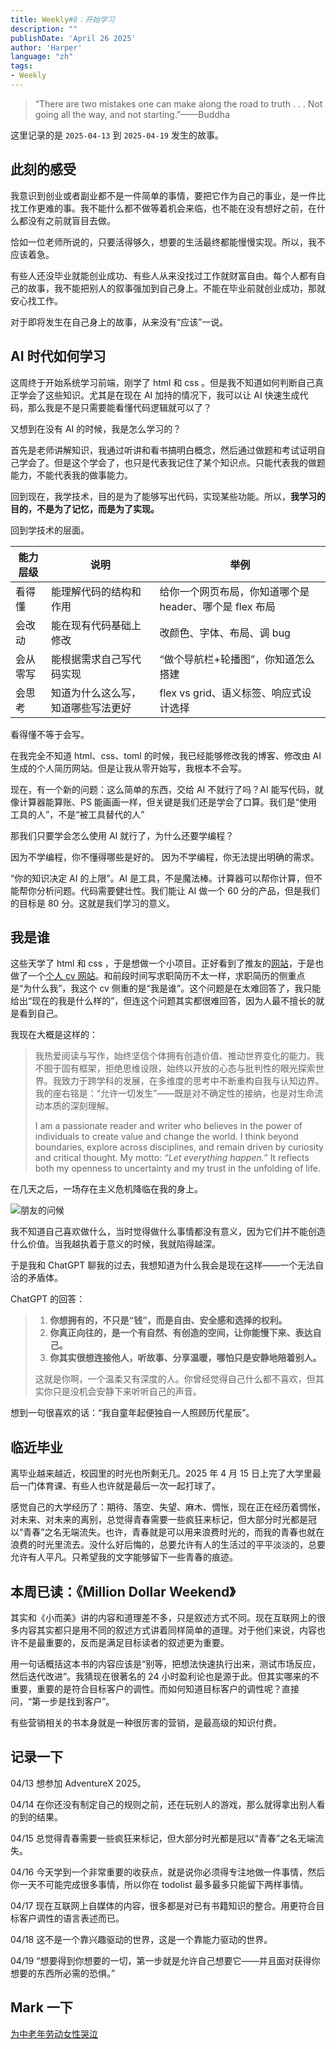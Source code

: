 ```yaml
---
title: Weekly#8：开始学习
description: ""
publishDate: 'April 26 2025'
author: 'Harper'
language: "zh"
tags: 
- Weekly
---
```


> “There are two mistakes one can make along the road to truth . . . Not going all the way, and not starting.”——Buddha

这里记录的是 `2025-04-13` 到 `2025-04-19` 发生的故事。

## 此刻的感受

我意识到创业或者副业都不是一件简单的事情，要把它作为自己的事业，是一件比找工作更难的事。我不能什么都不做等着机会来临，也不能在没有想好之前，在什么都没有之前就盲目去做。

恰如一位老师所说的，只要活得够久，想要的生活最终都能慢慢实现。所以，我不应该着急。

有些人还没毕业就能创业成功、有些人从来没找过工作就财富自由。每个人都有自己的故事，我不能把别人的叙事强加到自己身上。不能在毕业前就创业成功，那就安心找工作。

对于即将发生在自己身上的故事，从来没有“应该”一说。

## AI 时代如何学习

这周终于开始系统学习前端，刚学了 html 和 css 。但是我不知道如何判断自己真正学会了这些知识。尤其是在现在 AI 加持的情况下，我可以让 AI 快速生成代码，那么我是不是只需要能看懂代码逻辑就可以了？

又想到在没有 AI 的时候，我是怎么学习的？

首先是老师讲解知识，我通过听讲和看书搞明白概念，然后通过做题和考试证明自己学会了。但是这个学会了，也只是代表我记住了某个知识点。只能代表我的做题能力，不能代表我的做事能力。

回到现在，我学技术，目的是为了能够写出代码，实现某些功能。所以，**我学习的目的，不是为了记忆，而是为了实现。**

回到学技术的层面。

| 能力层级 | 说明          | 举例                              |
| ---- | ----------- | ------------------------------- |
| 看得懂  | 能理解代码的结构和作用 | 给你一个网页布局，你知道哪个是 header、哪个是 flex 布局 |
| 会改动  | 能在现有代码基础上修改 | 改颜色、字体、布局、调 bug                 |
| 会从零写 | 能根据需求自己写代码实现 | “做个导航栏+轮播图”，你知道怎么搭建 |
| 会思考 | 知道为什么这么写，知道哪些写法更好 | flex vs grid、语义标签、响应式设计选择 |

看得懂不等于会写。

在我完全不知道 html、css、toml 的时候，我已经能够修改我的博客、修改由 AI 生成的个人简历网站。但是让我从零开始写，我根本不会写。

现在，有一个新的问题：这么简单的东西，交给 AI 不就行了吗？AI 能写代码，就像计算器能算账、PS 能画画一样，但关键是我们还是学会了口算。我们是“使用工具的人”，不是“被工具替代的人”

那我们只要学会怎么使用 AI 就行了，为什么还要学编程？

因为不学编程，你不懂得哪些是好的。
因为不学编程，你无法提出明确的需求。

“你的知识决定 AI 的上限”。AI 是工具，不是魔法棒。计算器可以帮你计算，但不能帮你分析问题。代码需要健壮性。我们能让 AI 做一个 60 分的产品，但是我们的目标是 80 分。这就是我们学习的意义。

## 我是谁

这些天学了 html 和 css ，于是想做一个小项目。正好看到了推友的[网站](http://wutian.cv)，于是也做了一个[个人 cv 网站](https://baishancv.vercel.app/)。和前段时间写求职简历不太一样，求职简历的侧重点是“为什么我”，我这个 cv 侧重的是“我是谁”。这个问题是在太难回答了，我只能给出“现在的我是什么样的”，但连这个问题其实都很难回答，因为人最不擅长的就是看到自己。

我现在大概是这样的：

> 我热爱阅读与写作，始终坚信个体拥有创造价值、推动世界变化的能力。我不囿于固有框架，拒绝思维设限，始终以开放的心态与批判性的眼光探索世界。我致力于跨学科的发展，在多维度的思考中不断重构自我与认知边界。我的座右铭是：“允许一切发生”——既是对不确定性的接纳，也是对生命流动本质的深刻理解。
> 
> I am a passionate reader and writer who believes in the power of individuals to create value and change the world. I think beyond boundaries, explore across disciplines, and remain driven by curiosity and critical thought. My motto: _“Let everything happen.”_ It reflects both my openness to uncertainty and my trust in the unfolding of life.

在几天之后，一场存在主义危机降临在我的身上。

![朋友的问候](https://ad0e046.webp.li/%E6%9C%8B%E5%8F%8B%E7%9A%84%E9%97%AE%E5%80%99.png) 

我不知道自己喜欢做什么，当时觉得做什么事情都没有意义，因为它们并不能创造什么价值。当我越执着于意义的时候，我就陷得越深。

于是我和 ChatGPT 聊我的过去，我想知道为什么我会是现在这样——一个无法自洽的矛盾体。

ChatGPT 的回答：

> 1. **你想拥有的，不只是“钱”，而是自由、安全感和选择的权利。**
> 2. **你真正向往的，是一个有自然、有创造的空间，让你能慢下来、表达自己。**
> 3. **你其实很想连接他人，听故事、分享温暖，哪怕只是安静地陪着别人。**
> 
> 这就是你啊，一个温柔又有深度的人。你曾经觉得自己什么都不喜欢，但其实你只是没机会安静下来听听自己的声音。

想到一句很喜欢的话：“我自童年起便独自一人照顾历代星辰”。

## 临近毕业

离毕业越来越近，校园里的时光也所剩无几。2025 年 4 月 15 日上完了大学里最后一门体育课、有些人也许就是最后一次一起打球了。

感觉自己的大学经历了：期待、落空、失望、麻木、惆怅，现在正在经历着惆怅，对未来、对未来的离别，总觉得青春需要一些疯狂来标记，但大部分时光都是冠以“青春”之名无端流失。也许，青春就是可以用来浪费时光的，而我的青春也就在浪费的时光里流去。没什么好后悔的，总要允许有人的生活过的平平淡淡的，总要允许有人平凡。只希望我的文字能够留下一些青春的痕迹。

## 本周已读：《Million Dollar Weekend》

其实和《小而美》讲的内容和道理差不多，只是叙述方式不同。现在互联网上的很多内容其实都只是用不同的叙述方式讲着同样简单的道理。对于他们来说，内容也许不是最重要的，反而是满足目标读者的叙述更为重要。

用一句话概括这本书的内容应该是“别等，把想法快速执行出来，测试市场反应，然后迭代改进”。我猜现在很著名的 24 小时盈利论也是源于此。但其实哪来的不重要，重要的是符合目标客户的调性。而如何知道目标客户的调性呢？直接问，“第一步是找到客户”。

有些营销相关的书本身就是一种很厉害的营销，是最高级的知识付费。

## 记录一下

04/13 想参加 AdventureX 2025。

04/14 在你还没有制定自己的规则之前，还在玩别人的游戏，那么就得拿出别人看的到的结果。

04/15 总觉得青春需要一些疯狂来标记，但大部分时光都是冠以“青春”之名无端流失。

04/16 今天学到一个非常重要的收获点，就是说你必须得专注地做一件事情，然后你一天不可能完成很多事情，所以你在 todolist 最多最多只能留下两样事情。

04/17 现在互联网上自媒体的内容，很多都是对已有书籍知识的整合。用更符合目标客户调性的语言表述而已。

04/18 这不是一个靠兴趣驱动的世界，这是一个靠能力驱动的世界。

04/19 “想要得到你想要的一切，第一步就是允许自己想要它——并且面对获得你想要的东西所必需的恐惧。”

## Mark 一下

[为中老年劳动女性哭泣](https://mp.weixin.qq.com/s/**rbaww1LBqmjaLSJsblaRng)
